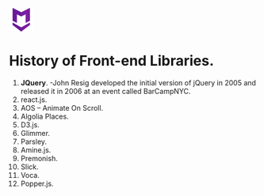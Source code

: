 
![alt text](https://github.com/adam-p/markdown-here/raw/master/src/common/images/icon48.png "Logo Title Text 1")
# History of Front-end Libraries.


1. **JQuery**.
    -John Resig developed the initial version of jQuery in 2005 and released it in 2006 at an event called BarCampNYC.
2. react.js.
3. AOS – Animate On Scroll.
4. Algolia Places.
5. D3.js.
6. Glimmer.
7. Parsley.
8. Amine.js.
9. Premonish.
10. Slick.
11. Voca.
12. Popper.js.


